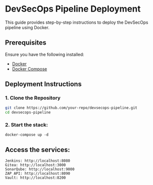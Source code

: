 # DevSecOps Pipeline Deployment

This guide provides step-by-step instructions to deploy the DevSecOps pipeline using Docker.

## Prerequisites

Ensure you have the following installed:

- [Docker](https://www.docker.com/get-started)
- [Docker Compose](https://docs.docker.com/compose/install/)

## Deployment Instructions

### 1. Clone the Repository

```sh
git clone https://github.com/your-repo/devsecops-pipeline.git
cd devsecops-pipeline
```
### 2. Start the stack:
```docker-compose up -d```

## Access the services:
``Jenkins: http://localhost:8080``  
``Gitea: http://localhost:3000``  
``SonarQube: http://localhost:9000``  
``ZAP API: http://localhost:8090``  
``Vault: http://localhost:8200``  
